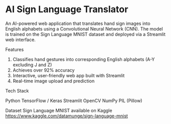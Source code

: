 # AI Sign Language Translator
An AI-powered web application that translates hand sign images into English alphabets using a Convolutional Neural Network (CNN). The model is trained on the Sign Language MNIST dataset and deployed via a Streamlit web interface.

Features

1. Classifies hand gestures into corresponding English alphabets (A-Y excluding J and Z)
2. Achieves over 92% accuracy
3. Interactive, user-friendly web app built with Streamlit
4. Real-time image upload and prediction

 Tech Stack

Python
TensorFlow / Keras
Streamlit
OpenCV
NumPy
PIL (Pillow)

Dataset
Sign Language MNIST available on Kaggle
https://www.kaggle.com/datamunge/sign-language-mnist


